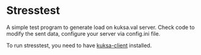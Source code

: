 # Stresstest


A simple test program to generate load on kuksa.val server. Check code to modify the sent data, configure your server via config.ini file.

To run stresstest, you need to have [kuksa-client](https://github.com/eclipse-kuksa/kuksa-python-sdk) installed.
